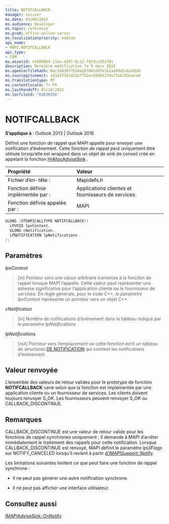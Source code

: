 ```yaml
---
title: NOTIFCALLBACK
manager: soliver
ms.date: 03/09/2015
ms.audience: Developer
ms.topic: reference
ms.prod: office-online-server
ms.localizationpriority: medium
api_name:
- MAPI.NOTIFCALLBACK
api_type:
- COM
ms.assetid: 416008b4-13aa-4387-8c12-f8f2ca252391
description: Dernière modification le 9 mars 2015
ms.openlocfilehash: 8ac1d43977656a28704c60fe1b2ae85d2a6a3da9
ms.sourcegitcommit: 241637561d21b7752ec690b5179e72b6703eaced
ms.translationtype: MT
ms.contentlocale: fr-FR
ms.lasthandoff: 03/18/2022
ms.locfileid: "63630356"
---
```

# <a name="notifcallback"></a>NOTIFCALLBACK

  
  
**S’applique à** : Outlook 2013 | Outlook 2016 
  
Définit une fonction de rappel que MAPI appelle pour envoyer une notification d’événement. Cette fonction de rappel peut uniquement être utilisée lorsqu’elle est wrapped dans un objet de sink de conseil créé en appelant la fonction [HrAllocAdviseSink](hrallocadvisesink.md) . 
  
|Propriété |Valeur |
|:-----|:-----|
|Fichier d’en-tête :  <br/> |Mapidefs.h  <br/> |
|Fonction définie implémentée par :  <br/> |Applications clientes et fournisseurs de services  <br/> |
|Fonction définie appelée par :  <br/> |MAPI  <br/> |
   
```cpp
ULONG (STDAPICALLTYPE NOTIFCALLBACK)(
  LPVOID lpvContext,
  ULONG cNotification,
  LPNOTIFICATION lpNotifications
);
```

## <a name="parameters"></a>Paramètres

 _lpvContext_
  
> [in] Pointeur vers une valeur arbitraire transmise à la fonction de rappel lorsque MAPI l’appelle. Cette valeur peut représenter une adresse significative pour l’application cliente ou le fournisseur de services. En règle générale, pour le code C++,  _le paramètre lpvContext_ représente un pointeur vers un objet C++. 
    
 _cNotification_
  
> [in] Nombre de notifications d’événement dans le tableau indiqué par  _le paramètre lpNotifications_ . 
    
 _lpNotifications_
  
> [out] Pointeur vers l’emplacement où cette fonction écrit un tableau de structures [DE NOTIFICATION](notification.md) qui contient les notifications d’événement. 
    
## <a name="return-value"></a>Valeur renvoyée

L’ensemble des valeurs de retour valides pour le prototype de fonction **NOTIFCALLBACK** varie selon que la fonction est implémentée par une application cliente ou un fournisseur de services. Les clients doivent toujours renvoyer S_OK. Les fournisseurs peuvent renvoyer S_OK ou CALLBACK_DISCONTINUE. 
  
## <a name="remarks"></a>Remarques

CALLBACK_DISCONTINUE est une valeur de retour valide pour les fonctions de rappel synchrones uniquement ; Il demande à MAPI d’arrêter immédiatement le traitement des rappels pour cette notification. Lorsque CALLBACK_DISCONTINUE est renvoyé, MAPI définit le paramètre  _lpUlFlags_ sur NOTIFY_CANCELED lorsqu’il revient à partir [d’IMAPISupport::Notify](imapisupport-notify.md). 
  
Les limitations suivantes limitent ce que peut faire une fonction de rappel synchrone :
  
- Il ne peut pas générer une autre notification synchrone.
    
- Il ne peut pas afficher une interface utilisateur.
    
## <a name="see-also"></a>Consultez aussi



[IMAPIAdviseSink::OnNotify](imapiadvisesink-onnotify.md)

